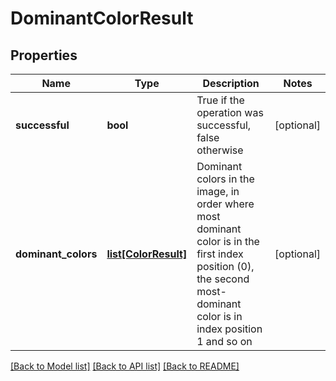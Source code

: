# DominantColorResult

## Properties
Name | Type | Description | Notes
------------ | ------------- | ------------- | -------------
**successful** | **bool** | True if the operation was successful, false otherwise | [optional] 
**dominant_colors** | [**list[ColorResult]**](ColorResult.md) | Dominant colors in the image, in order where most dominant color is in the first index position (0), the second most-dominant color is in index position 1 and so on | [optional] 

[[Back to Model list]](../README.md#documentation-for-models) [[Back to API list]](../README.md#documentation-for-api-endpoints) [[Back to README]](../README.md)


